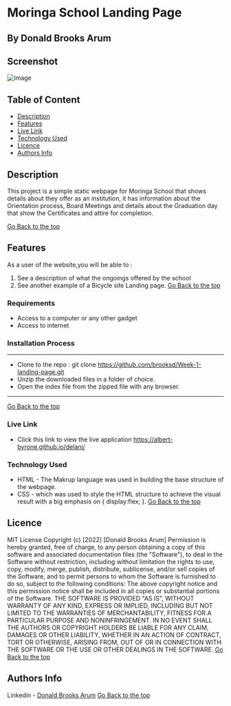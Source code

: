 # Moringa School Landing Page
 ## By Donald Brooks Arum
## Screenshot
 ![image](./assets/delanii.png)
 ## Table of Content
 - [Description](#description)
 - [Features](#features)
 - [Live Link](#Live-Link)
 - [Technology  Used](#technology-Used)
 - [Licence](#licence)
 - [Authors Info](#Authors-Info)

 ## Description
 <p>This project is a simple static webpage for Moringa School that shows details about they offer as an institution, it has information about the Orientation process, Board Meetings and details about the Graduation day that show the Certificates and attire for completion.</p>
 
 [Go Back to the top](#Moringa-School-Landing-Page)

 ## Features
As a user of the website,you will be able to :
1. See a description of what the ongoings offered by the school
2. See another example of a Bicycle site Landing page.
[Go Back to the top](#Moringa-School-Landing-Page)

 ###  Requirements
 * Access to  a computer or any other gadget
 * Access to internet
 ### Installation Process
 ****
* Clone to the repo : git clone https://github.com/brooksd/Week-1-landing-page.git
* Unzip the downloaded files in a folder of choice.
* Open the index file from the zipped file with any browser.
 ****
[Go Back to the top](#Moringa-School-Landing-Page)

### Live Link
- Click this link to view the live application https://albert-byrone.github.io/delani/  

### Technology  Used
* HTML - The Makrup language was used in building the base structure of the webpage.
* CSS - which was used to style the HTML structure to achieve the visual result with a big emphasis on { display:flex; }.
[Go Back to the top](#Moringa-School-Landing-Page)

## Licence
MIT License
Copyright (c) [2022] [Donald Brooks Arum]
Permission is hereby granted, free of charge, to any person obtaining a copy
of this software and associated documentation files (the "Software"), to deal
in the Software without restriction, including without limitation the rights
to use, copy, modify, merge, publish, distribute, sublicense, and/or sell
copies of the Software, and to permit persons to whom the Software is
furnished to do so, subject to the following conditions:
The above copyright notice and this permission notice shall be included in all
copies or substantial portions of the Software.
THE SOFTWARE IS PROVIDED "AS IS", WITHOUT WARRANTY OF ANY KIND, EXPRESS OR
IMPLIED, INCLUDING BUT NOT LIMITED TO THE WARRANTIES OF MERCHANTABILITY,
FITNESS FOR A PARTICULAR PURPOSE AND NONINFRINGEMENT. IN NO EVENT SHALL THE
AUTHORS OR COPYRIGHT HOLDERS BE LIABLE FOR ANY CLAIM, DAMAGES OR OTHER
LIABILITY, WHETHER IN AN ACTION OF CONTRACT, TORT OR OTHERWISE, ARISING FROM,
OUT OF OR IN CONNECTION WITH THE SOFTWARE OR THE USE OR OTHER DEALINGS IN THE
SOFTWARE.
[Go Back to the top](#Moringa-School-Landing-Page)
## Authors Info
Linkedin - [Donald Brooks Arum](https://ke.linkedin.com/in/donald-brooks-91574a188)
[Go Back to the top](#Moringa-School-Landing-Page)